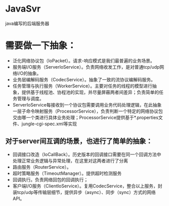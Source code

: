 # JavaSvr
java编写的后端服务器

# 需要做一下抽象：
* 泛化网络协议包（IoPacket）。请求-响应模式是我们最普遍的业务场景。
* 服务端I/O服务（ServerIoService）。负责网络收发工作，是对普通tcp/udp网络I/O的抽象。
* 业务层编解码服务（CodecService）。抽象了一致的流协议编解码服务。
* 任务管理与执行服务（WorkerService）。主要对任务的线程的模型进行抽象，提供基于线程池、协程池的实现，并尽量屏蔽两者间差异；负责简单的任务管理与调度。
* ServerIoService每接收到一个协议包需要调用业务代码处理逻辑，在此抽象一层子命令映射服务（ProcessorService），负责判断一个特定的网络协议包交由哪一个类进行具体业务处理；ProcessorService提供基于*.properties文件、jungle-cgi-spec.xml等实现

 
## 对于server间互调的场景，也进行了简单的抽象：
* 回调接口改造（IoCallBack）。历史版本的回调接口需要在同一个回调方法中处理正常业务逻辑与异常处理，在这里对这两者进行了分离
* 路由服务（RouterService）。
* 超时策略服务（TimeoutManager）。提供超时检测服务
* 回调执行。负责网络回包的回调执行；
* 客户端I/O服务（ClientIoService）。复用CodecService，整合以上服务，封装tcp/udp等传输层细节，提供异步（async）、同步（sync）方式的网络API。
